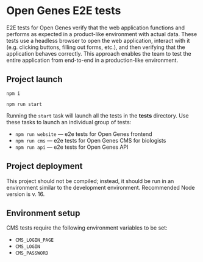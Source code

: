 # Open Genes E2E tests

E2E tests for Open Genes verify that the web application functions and performs as expected in a product-like
environment with actual data. These tests use a headless browser to open the web application, interact with it (e.g.
clicking buttons, filling out forms, etc.), and then verifying that the application behaves correctly. This approach
enables the team to test the entire application from end-to-end in a production-like environment.

## Project launch

```
npm i
```

```
npm run start
```

Running the `start` task will launch all the tests in the **tests** directory. 
Use these tasks to launch an individual group of tests:

- `npm run website` — e2e tests for Open Genes frontend
- `npm run cms` — e2e tests for Open Genes CMS for biologists
- `npm run api` — e2e tests for Open Genes API

## Project deployment

This project should not be compiled; instead, it should be run in an environment similar to the development environment.
Recommended Node version is v. 16.

## Environment setup

CMS tests require the following environment variables to be set:
- `CMS_LOGIN_PAGE`
- `CMS_LOGIN`
- `CMS_PASSWORD`
